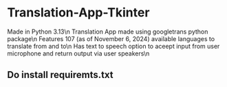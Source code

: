 # Translation-App-Tkinter
Made in Python 3.13\n
Translation App made using googletrans python package\n
Features 107 (as of November 6, 2024) available languages to translate from and to\n
Has text to speech option to aceept input from user microphone and return output via user speakers\n

## Do install requiremts.txt
